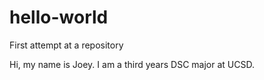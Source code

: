 # hello-world
First attempt at a repository

Hi, my name is Joey. I am a third years DSC major at UCSD.

